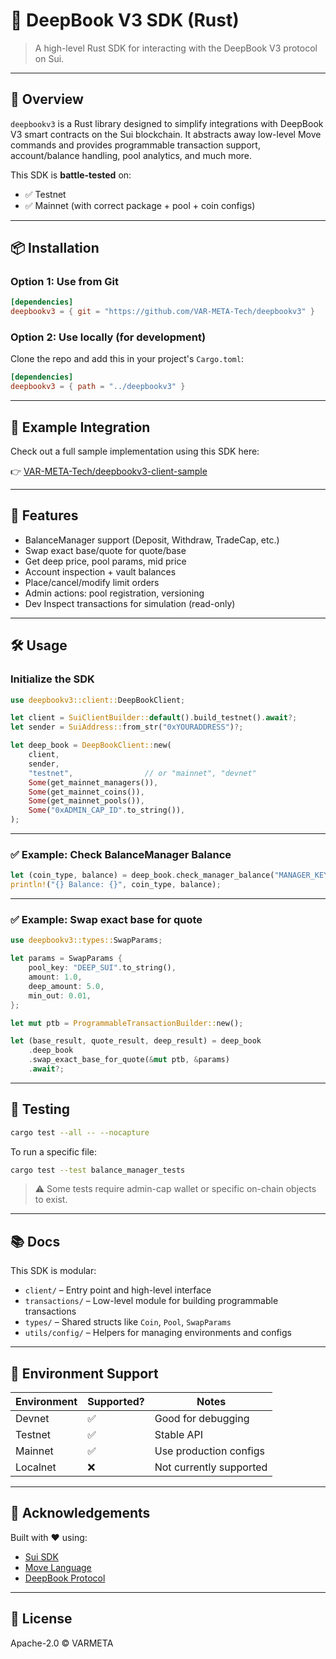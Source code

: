 
# 🔱 DeepBook V3 SDK (Rust)

> A high-level Rust SDK for interacting with the DeepBook V3 protocol on Sui.

---

## 🚀 Overview

`deepbookv3` is a Rust library designed to simplify integrations with DeepBook V3 smart contracts on the Sui blockchain. It abstracts away low-level Move commands and provides programmable transaction support, account/balance handling, pool analytics, and much more.

This SDK is **battle-tested** on:
- ✅ Testnet
- ✅ Mainnet (with correct package + pool + coin configs)

---

## 📦 Installation

### Option 1: Use from Git

```toml
[dependencies]
deepbookv3 = { git = "https://github.com/VAR-META-Tech/deepbookv3" }
```

### Option 2: Use locally (for development)

Clone the repo and add this in your project's `Cargo.toml`:

```toml
[dependencies]
deepbookv3 = { path = "../deepbookv3" }
```

---

## 🔗 Example Integration

Check out a full sample implementation using this SDK here:

👉 [VAR-META-Tech/deepbookv3-client-sample](https://github.com/VAR-META-Tech/deepbookv3-client-sample)

---

## 🧱 Features

- BalanceManager support (Deposit, Withdraw, TradeCap, etc.)
- Swap exact base/quote for quote/base
- Get deep price, pool params, mid price
- Account inspection + vault balances
- Place/cancel/modify limit orders
- Admin actions: pool registration, versioning
- Dev Inspect transactions for simulation (read-only)

---

## 🛠️ Usage

### Initialize the SDK

```rust
use deepbookv3::client::DeepBookClient;

let client = SuiClientBuilder::default().build_testnet().await?;
let sender = SuiAddress::from_str("0xYOURADDRESS")?;

let deep_book = DeepBookClient::new(
    client,
    sender,
    "testnet",                // or "mainnet", "devnet"
    Some(get_mainnet_managers()),
    Some(get_mainnet_coins()),
    Some(get_mainnet_pools()),
    Some("0xADMIN_CAP_ID".to_string()),
);
```

---

### ✅ Example: Check BalanceManager Balance

```rust
let (coin_type, balance) = deep_book.check_manager_balance("MANAGER_KEY", "SUI").await?;
println!("{} Balance: {}", coin_type, balance);
```

---

### ✅ Example: Swap exact base for quote

```rust
use deepbookv3::types::SwapParams;

let params = SwapParams {
    pool_key: "DEEP_SUI".to_string(),
    amount: 1.0,
    deep_amount: 5.0,
    min_out: 0.01,
};

let mut ptb = ProgrammableTransactionBuilder::new();

let (base_result, quote_result, deep_result) = deep_book
    .deep_book
    .swap_exact_base_for_quote(&mut ptb, &params)
    .await?;
```

---

## 🧪 Testing

```bash
cargo test --all -- --nocapture
```

To run a specific file:

```bash
cargo test --test balance_manager_tests
```

> ⚠️ Some tests require admin-cap wallet or specific on-chain objects to exist.

---

## 📚 Docs

This SDK is modular:
- `client/` – Entry point and high-level interface
- `transactions/` – Low-level module for building programmable transactions
- `types/` – Shared structs like `Coin`, `Pool`, `SwapParams`
- `utils/config/` – Helpers for managing environments and configs

---

## 🔐 Environment Support

| Environment | Supported? | Notes |
|-------------|------------|-------|
| Devnet      | ✅          | Good for debugging |
| Testnet     | ✅          | Stable API |
| Mainnet     | ✅          | Use production configs |
| Localnet    | ❌          | Not currently supported |

---

## 🙌 Acknowledgements

Built with ❤️ using:
- [Sui SDK](https://github.com/MystenLabs/sui)
- [Move Language](https://move-language.github.io/)
- [DeepBook Protocol](https://github.com/MystenLabs/deepbook)

---

## 📄 License

Apache-2.0 © VARMETA
